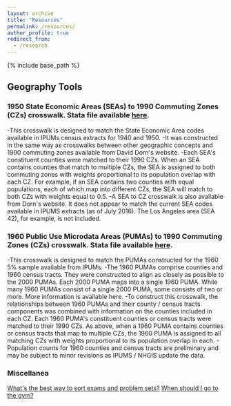 ```yaml
---
layout: archive
title: "Resources"
permalink: /resources/
author_profile: true
redirect_from:
  - /research
---
```


{% include base_path %}

## Geography Tools

### 1950 State Economic Areas (SEAs) to 1990 Commuting Zones (CZs) crosswalk. Stata file available [here](/files/cz_sea_cw_ekr.dta). 
-This crosswalk is designed to match the State Economic Area codes available in IPUMs census extracts for 1940 and 1950.
-It was constructed in the same way as crosswalks between other geographic concepts and 1990 commuting zones available from David Dorn's website.
-Each SEA's constituent counties were matched to their 1990 CZs. When an SEA contains counties that match to multiple CZs, the SEA is assigned to both commuting zones with weights proportional to its population overlap with each CZ. For example, if an SEA contains two counties with equal populations, each of which map into different CZs, the SEA will match to both CZs with weights equal to 0.5.
-A SEA to CZ crosswalk is also available from Dorn's website. It does not appear to match the current SEA codes available in IPUMS extracts (as of July 2016). The Los Angeles area (SEA 42), for example, is not included.

### 1960 Public Use Microdata Areas (PUMAs) to 1990 Commuting Zones (CZs) crosswalk. Stata file available [here](/files/cz_puma1960_cw_direct.dta).
-This crosswalk is designed to match the PUMAs constructed for the 1960 5% sample available from IPUMs.
-The 1960 PUMAs comprise counties and 1960 census tracts. They were constructed to align as closely as possible to the 2000 PUMAs. Each 2000 PUMA maps into a single 1960 PUMA. While many 1960 PUMAs consist of a single 2000 PUMA, some consists of two or more. More information is available here.
-To construct this crosswalk, the relationships between 1960 PUMAs and their county / census tracts components was combined with information on the counties included in each CZ. Each 1960 PUMA's constituent counties or census tracts were matched to their 1990 CZs. As above, when a 1960 PUMA contains counties or census tracts that map to multiple CZs, the 1960 PUMA is assigned to all matching CZs with weights proportional to its population overlap in each.
-Population counts for 1960 counties and census tracts are preliminary and may be subject to minor revisions as IPUMS / NHGIS update the data.


### Miscellanea
[What's the best way to sort exams and problem sets?](https://stackoverflow.com/questions/9741231/best-algorithm-to-sort-exams/35517412#35517412?newreg=3872a97fce9f4b90aaa7896bd0d670ab)
[When should I go to the gym?](/files/when_should_I_go_to_the_gym.pdf)
